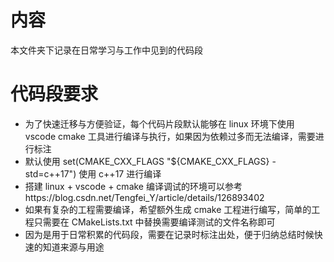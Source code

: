 # 内容

本文件夹下记录在日常学习与工作中见到的代码段

# 代码段要求

- 为了快速迁移与方便验证，每个代码片段默认能够在 linux 环境下使用 vscode cmake 工具进行编译与执行，如果因为依赖过多而无法编译，需要进行标注
- 默认使用 set(CMAKE_CXX_FLAGS "${CMAKE_CXX_FLAGS} -std=c++17") 使用 c++17 进行编译
- 搭建 linux + vscode + cmake 编译调试的环境可以参考https://blog.csdn.net/Tengfei_Y/article/details/126893402
- 如果有复杂的工程需要编译，希望额外生成 cmake 工程进行编写，简单的工程只需要在 CMakeLists.txt 中替换需要编译测试的文件名称即可
- 因为是用于日常积累的代码段，需要在记录时标注出处，便于归纳总结时候快速的知道来源与用途

